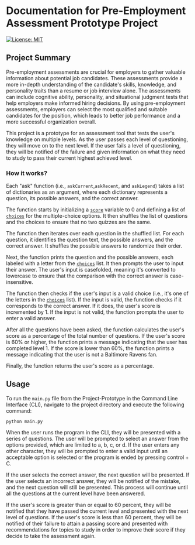 # Documentation for Pre-Employment Assessment Prototype Project

[![License: MIT](https://img.shields.io/badge/License-MIT-yellow.svg)](https://opensource.org/licenses/MIT)

## Project Summary

Pre-employment assessments are crucial for employers to gather valuable information about potential job candidates. These assessments provide a more in-depth understanding of the candidate's skills, knowledge, and personality traits than a resume or job interview alone. The assessments can include cognitive ability, personality, and situational judgment tests that help employers make informed hiring decisions. By using pre-employment assessments, employers can select the most qualified and suitable candidates for the position, which leads to better job performance and a more successful organization overall.

This project is a prototype for an assessment tool that tests the user's knowledge on multiple levels. As the user passes each level of questioning, they will move on to the next level. If the user fails a level of questioning, they will be notified of the failure and given information on what they need to study to pass their current highest achieved level.

### How it works?

Each "ask" function (i.e., `askCurrent`,`askRecent`, and `askLegend`) takes a list of dictionaries as an argument, where each dictionary represents a question, its possible answers, and the correct answer.

The function starts by initializing a [`score`](command:_github.copilot.openSymbolInFile?%5B%22main.py%22%2C%22score%22%5D 'main.py') variable to 0 and defining a list of [`choices`](command:_github.copilot.openSymbolInFile?%5B%22main.py%22%2C%22choices%22%5D 'main.py') for the multiple-choice options. It then shuffles the list of questions and the choices to ensure that no two quizzes are the same.

The function then iterates over each question in the shuffled list. For each question, it identifies the question text, the possible answers, and the correct answer. It shuffles the possible answers to randomize their order.

Next, the function prints the question and the possible answers, each labeled with a letter from the [`choices`](command:_github.copilot.openSymbolInFile?%5B%22main.py%22%2C%22choices%22%5D 'main.py') list. It then prompts the user to input their answer. The user's input is casefolded, meaning it's converted to lowercase to ensure that the comparison with the correct answer is case-insensitive.

The function then checks if the user's input is a valid choice (i.e., it's one of the letters in the [`choices`](command:_github.copilot.openSymbolInFile?%5B%22main.py%22%2C%22choices%22%5D 'main.py') list). If the input is valid, the function checks if it corresponds to the correct answer. If it does, the user's score is incremented by 1. If the input is not valid, the function prompts the user to enter a valid answer.

After all the questions have been asked, the function calculates the user's score as a percentage of the total number of questions. If the user's score is 60% or higher, the function prints a message indicating that the user has completed level 1. If the score is lower than 60%, the function prints a message indicating that the user is not a Baltimore Ravens fan.

Finally, the function returns the user's score as a percentage.

## Usage

To run the `main.py` file from the Project-Prototype in the Command Line Interface (CLI), navigate to the project directory and execute the following command:

`python main.py`

When the user runs the program in the CLI, they will be presented with a series of questions. The user will be prompted to select an answer from the options provided, which are limited to a, b, c, or d. If the user enters any other character, they will be prompted to enter a valid input until an acceptable option is selected or the program is ended by pressing control + C.

If the user selects the correct answer, the next question will be presented. If the user selects an incorrect answer, they will be notified of the mistake, and the next question will still be presented. This process will continue until all the questions at the current level have been answered.

If the user's score is greater than or equal to 60 percent, they will be notified that they have passed the current level and presented with the next level of questions. If the user's score is less than 60 percent, they will be notified of their failure to attain a passing score and presented with recommendations for topics to study in order to improve their score if they decide to take the assessment again.
